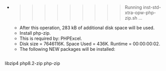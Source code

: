 * >>>>>>>>> Running inst-std-xtra-opw-php-zip.sh ...
  * After this operation, 283 kB of additional disk space will be used.
  * Install php-zip.
  * This is required by: PHPExcel.
  * Disk size = 7646116K. Space Used = 436K. Runtime = 00:00:00:02.
  * The following NEW packages will be installed:
  ```bash
libzip4 php8.2-zip php-zip
  ```
